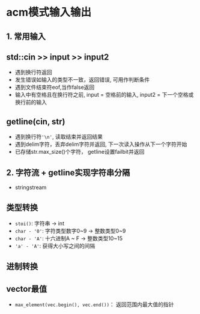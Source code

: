 # acm模式输入输出

## 1. 常用输入

## std::cin >> input >> input2

  - 遇到换行符返回
  - 发生错误如输入的类型不一致，返回错误, 可用作判断条件
  - 遇到文件结束符eof,当作false返回
  - 输入中有空格且在换行符之前, input = 空格前的输入, input2 = 下一个空格或换行前的输入
  
## getline(cin, str)  

  - 遇到换行符`'\n'`, 读取结束并返回结果 
  - 遇到delim字符，丢弃delim字符并返回, 下一次读入操作从下一个字符开始
  - 已存储str.max_size()个字符， getline设置failbit并返回
  

## 2. 字符流 + getline实现字符串分隔

- stringstream

## 类型转换

- `stoi()`: 字符串 $\rightarrow$ int
- `char - '0'`: 字符类型数字0~9 $\rightarrow$ 整数类型0~9
- `char - 'A'`: 十六进制A ~ F $\rightarrow$ 整数类型10~15
- `'a' - 'A'`:  获得大小写之间的间隔

## 进制转换

## vector最值

- `max_element(vec.begin(), vec.end())`： 返回范围内最大值的指针